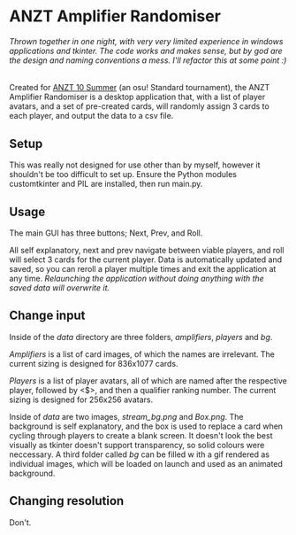 # ANZT Amplifier Randomiser

###### Thrown together in one night, with very very limited experience in windows applications and tkinter. The code works and makes sense, but by god are the design and naming conventions a mess. I'll refactor this at some point :)

Created for [ANZT 10 Summer](https://osu.ppy.sh/community/forums/topics/1699251) (an osu! Standard tournament), the ANZT Amplifier Randomiser is a desktop application that, with a list of player avatars, and a set of pre-created cards, will randomly assign 3 cards to each player, and output the data to a csv file.

## Setup

This was really not designed for use other than by myself, however it shouldn't be too difficult to set up. Ensure the Python modules customtkinter and PIL are installed, then run main.py. 

## Usage

The main GUI has three buttons; Next, Prev, and Roll.

All self explanatory, next and prev navigate between viable players, and roll will select 3 cards for the current player. Data is automatically updated and saved, so you can reroll a player multiple times and exit the application at any time. *Relaunching the application without doing anything with the saved data will overwrite it.*

## Change input

Inside of the *data* directory are three folders, *amplifiers*, *players* and *bg*. 

*Amplifiers* is a list of card images, of which the names are irrelevant. The current sizing is designed for 836x1077 cards.

*Players* is a list of player avatars, all of which are named after the respective player, followed by <$>, and then a qualifier ranking number. The current sizing is designed for 256x256 avatars.

Inside of *data* are two images, *stream_bg.png* and *Box.png*. The background is self explanatory, and the box is used to replace a card when cycling through players to create a blank screen. It doesn't look the best visually as tkinter doesn't support transparency, so solid colours were neccessary.
A third folder called *bg* can be filled w ith a gif rendered as individual images, which will be loaded on launch and used as an animated background. 

## Changing resolution

Don't.
